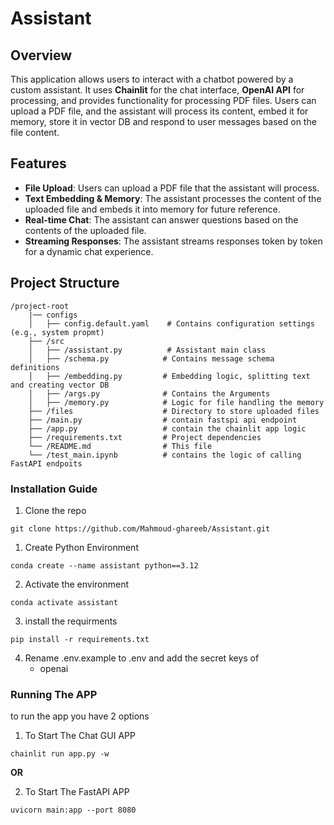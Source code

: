 # Assistant

## Overview

This application allows users to interact with a chatbot powered by a custom assistant. It uses **Chainlit** for the chat interface, **OpenAI API** for processing, and provides functionality for processing PDF files. Users can upload a PDF file, and the assistant will process its content, embed it for memory, store it in vector DB and respond to user messages based on the file content.

## Features

- **File Upload**: Users can upload a PDF file that the assistant will process.
- **Text Embedding & Memory**: The assistant processes the content of the uploaded file and embeds it into memory for future reference.
- **Real-time Chat**: The assistant can answer questions based on the contents of the uploaded file.
- **Streaming Responses**: The assistant streams responses token by token for a dynamic chat experience.

## Project Structure

```
/project-root
    |── configs
    │   ├── config.default.yaml    # Contains configuration settings (e.g., system propmt)
    ├── /src
    │   ├── /assistant.py          # Assistant main class
    │   ├── /schema.py            # Contains message schema definitions
    │   ├── /embedding.py         # Embedding logic, splitting text and creating vector DB
    │   ├── /args.py              # Contains the Arguments
    │   ├── /memory.py            # Logic for file handling the memory
    ├── /files                    # Directory to store uploaded files
    ├── /main.py                  # contain fastspi api endpoint
    ├── /app.py                   # contain the chainlit app logic
    ├── /requirements.txt         # Project dependencies
    └── /README.md                # This file
    └── /test_main.ipynb          # contains the logic of calling FastAPI endpoits

```

### Installation Guide

1. Clone the repo
```shell
git clone https://github.com/Mahmoud-ghareeb/Assistant.git
``` 

1. Create Python Environment
```shell
conda create --name assistant python==3.12
```

2. Activate the environment
```shell
conda activate assistant
```

3. install the requirments
```shell
pip install -r requirements.txt
```

4. Rename .env.example to .env and add the secret keys of 
    - openai


### Running The APP

to run the app you have 2 options

1. To Start The Chat GUI APP
```shell
chainlit run app.py -w
```

**OR**

2. To Start The FastAPI APP
```shell
uvicorn main:app --port 8080
```
